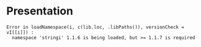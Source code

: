 Presentation
=======================

```
Error in loadNamespace(i, c(lib.loc, .libPaths()), versionCheck = vI[[i]]) : 
  namespace 'stringi' 1.1.6 is being loaded, but >= 1.1.7 is required
```
